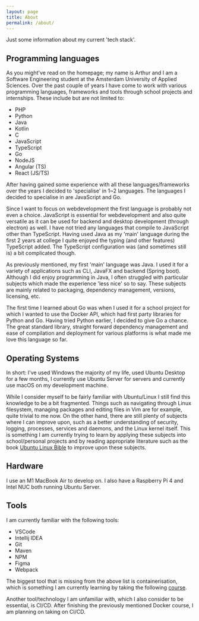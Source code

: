 ```yaml
---
layout: page
title: About
permalink: /about/
---
```


Just some information about my current 'tech stack'.

## Programming languages

As you might've read on the homepage; my name is Arthur and I am a Software Engineering student at the Amsterdam University of Applied Sciences. Over the past couple of years I have come to work with various programming languages, frameworks and tools through school projects and internships. These include but are not limited to:

- PHP
- Python
- Java
- Kotlin
- C
- JavaScript
- TypeScript
- Go
- NodeJS
- Angular (TS)
- React (JS/TS)

After having gained some experience with all these languages/frameworks over the years I decided to 'specialise' in 1~2 languages. The languages I decided to specialise in are JavaScript and Go.

Since I want to focus on webdevelopment the first language is probably not even a choice. JavaScript is essential for webdevelopment and also quite versatile as it can be used for backend and desktop development (through electron) as well. I have not tried any languages that compile to JavaScript other than TypeScript. Having used Java as my 'main' language during the first 2 years at college I quite enjoyed the typing (and other features) TypeScript added. The TypeScript configuration was (and sometimes still is) a bit complicated though.

As previously mentioned, my first 'main' language was Java. I used it for a variety of applications such as CLI, JavaFX and backend (Spring boot). Although I did enjoy programming in Java, I often struggled with particular subjects which made the experience 'less nice' so to say. These subjects are mainly related to packaging, dependency management, versions, licensing, etc.

The first time I learned about Go was when I used it for a school project for which I wanted to use the Docker API, which had first party libraries for Python and Go. Having tried Python earlier, I decided to give Go a chance. The great standard library, straight forward dependency management and ease of compilation and deployment for various platforms is what made me love this language so far.

## Operating Systems

In short: I've used Windows the majority of my life, used Ubuntu Desktop for a few months, I currently use Ubuntu Server for servers and currently use macOS on my development machine.

While I consider myself to be fairly familiar with Ubuntu/Linux I still find this knowledge to be a bit fragmented. Things such as navigating through Linux filesystem, managing packages and editing files in Vim are for example, quite trivial to me now. On the other hand, there are still plenty of subjects where I can improve upon, such as a better understanding of security, logging, processes, services and daemons, and the Linux kernel itself. This is something I am currently trying to learn by applying these subjects into school/personal projects and by reading appropriate literature such as the book [Ubuntu Linux Bible](https://www.wiley.com/en-us/Ubuntu+Linux+Bible-p-9781119722359) to improve upon these subjects.

## Hardware

I use an M1 MacBook Air to develop on.
I also have a Raspberry Pi 4 and Intel NUC both running Ubuntu Server.

## Tools

I am currently familiar with the following tools:

- VSCode
- Intellij IDEA
- Git
- Maven
- NPM
- Figma
- Webpack

The biggest tool that is missing from the above list is containerisation, which is something I am currently learning by taking the following [course](https://www.udemy.com/course/docker-mastery/).

Another tool/technology I am unfamiliar with, which I also consider to be essential, is CI/CD. After finishing the previously mentioned Docker course, I am planning on taking on CI/CD.
